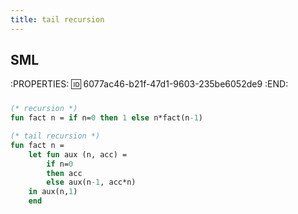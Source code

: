 ```yaml
---
title: tail recursion
---
```


## SML
:PROPERTIES:
:id: 6077ac46-b21f-47d1-9603-235be6052de9
:END:
###
```sml
(* recursion *)
fun fact n = if n=0 then 1 else n*fact(n-1)

(* tail recursion *)
fun fact n = 
	let fun aux (n, acc) = 
    	if n=0
        then acc
        else aux(n-1, acc*n)
	in aux(n,1)
  	end
```
